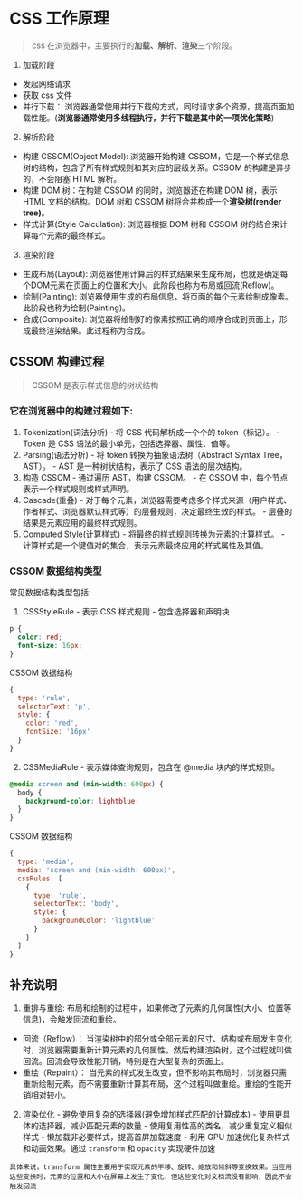 # CSS 工作原理

> css 在浏览器中，主要执行的**加载、解析、渲染**三个阶段。

1. 加载阶段
  - 发起网络请求
  - 获取 css 文件
  - 并行下载： 浏览器通常使用并行下载的方式，同时请求多个资源，提高页面加载性能。(**浏览器通常使用多线程执行，并行下载是其中的一项优化策略**)


2. 解析阶段
  - 构建 CSSOM(Object Model): 浏览器开始构建 CSSOM，它是一个样式信息树的结构，包含了所有样式规则和其对应的层级关系。CSSOM 的构建是异步的，不会阻塞 HTML 解析。
  - 构建 DOM 树：在构建 CSSOM 的同时，浏览器还在构建 DOM 树，表示 HTML 文档的结构。DOM 树和 CSSOM 树将合并构成一个**渲染树(render tree)**。
  - 样式计算(Style Calculation): 浏览器根据 DOM 树和 CSSOM 树的结合来计算每个元素的最终样式。

3. 渲染阶段
  - 生成布局(Layout): 浏览器使用计算后的样式结果来生成布局，也就是确定每个DOM元素在页面上的位置和大小。此阶段也称为布局或回流(Reflow)。
  - 绘制(Painting): 浏览器使用生成的布局信息，将页面的每个元素绘制成像素。此阶段也称为绘制(Painting)。
  - 合成(Composite): 浏览器将绘制好的像素按照正确的顺序合成到页面上，形成最终渲染结果。此过程称为合成。


  ## CSSOM 构建过程
  > CSSOM 是表示样式信息的树状结构
  
  ### 它在浏览器中的构建过程如下:
  1. Tokenization(词法分析)
    - 将 CSS 代码解析成一个个的 token（标记）。
    - Token 是 CSS 语法的最小单元，包括选择器、属性、值等。
  2. Parsing(语法分析)
    - 将 token 转换为抽象语法树（Abstract Syntax Tree，AST）。
    - AST 是一种树状结构，表示了 CSS 语法的层次结构。
  3. 构造 CSSOM
    - 通过遍历 AST，构建 CSSOM。
    - 在 CSSOM 中，每个节点表示一个样式规则或样式声明。
  4. Cascade(重叠)
    - 对于每个元素，浏览器需要考虑多个样式来源（用户样式、作者样式、浏览器默认样式等）的层叠规则，决定最终生效的样式。
    - 层叠的结果是元素应用的最终样式规则。
  5. Computed Style(计算样式)
    - 将最终的样式规则转换为元素的计算样式。
    - 计算样式是一个键值对的集合，表示元素最终应用的样式属性及其值。

  ### CSSOM 数据结构类型

  常见数据结构类型包括:
  1. CSSStyleRule
    - 表示 CSS 样式规则
    - 包含选择器和声明块
    
  ```css
  p {
    color: red;
    font-size: 16px;
  }

  ```
  CSSOM 数据结构

  ```javascript
  {
    type: 'rule',
    selectorText: 'p',
    style: {
      color: 'red',
      fontSize: '16px'
    }
  }
  ```
  2. CSSMediaRule
    - 表示媒体查询规则，包含在 @media 块内的样式规则。
  ```css
  @media screen and (min-width: 600px) {
    body {
      background-color: lightblue;
    }
  }
  ```
  CSSOM 数据结构
  ```javascript
  {
    type: 'media',
    media: 'screen and (min-width: 600px)',
    cssRules: [
      {
        type: 'rule',
        selectorText: 'body',
        style: {
          backgroundColor: 'lightblue'
        }
      }
    ]
  }
  ```


  ## 补充说明

  1. 重排与重绘: 布局和绘制的过程中，如果修改了元素的几何属性(大小、位置等信息)，会触发回流和重绘。
  - 回流（Reflow）： 当渲染树中的部分或全部元素的尺寸、结构或布局发生变化时，浏览器需要重新计算元素的几何属性，然后构建渲染树，这个过程就叫做回流。回流会导致性能开销，特别是在大型复杂的页面上。
  - 重绘（Repaint）： 当元素的样式发生改变，但不影响其布局时，浏览器只需重新绘制元素，而不需要重新计算其布局，这个过程叫做重绘。重绘的性能开销相对较小。

  2. 渲染优化
    - 避免使用复杂的选择器(避免增加样式匹配的计算成本)
    - 使用更具体的选择器，减少匹配元素的数量
    - 使用复用性高的类名，减少重复定义相似样式
    - 懒加载非必要样式，提高首屏加载速度
    - 利用 GPU 加速优化复杂样式和动画效果。通过 `transform` 和 `opacity` 实现硬件加速

```
具体来说，transform 属性主要用于实现元素的平移、旋转、缩放和倾斜等变换效果。当应用这些变换时，元素的位置和大小在屏幕上发生了变化，但这些变化对文档流没有影响，因此不会触发回流
```